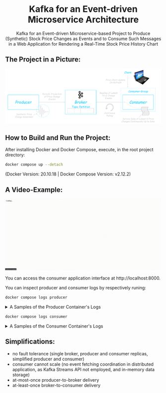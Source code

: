 <h1 align="center">Kafka for an Event-driven Microservice Architecture</h1>

<p align="center">
    Kafka for an Event-driven Microservice-based Project to Produce (Synthetic) Stock Price Changes as Events and to Consume Such Messages in a Web Application for Rendering a Real-Time Stock Price History Chart
</p>


## The Project in a Picture:

![...loading...](./media/project-in-a-picture.png)


## How to Build and Run the Project:

After installing Docker and Docker Compose, execute, in the root project directory:
```bash
docker compose up --detach
```
(Docker Version: 20.10.18 | Docker Compose Version: v2.12.2)


## A Video-Example:

![...loading...](./media/video-example.gif)

You can access the consumer application interface at http://localhost:8000.

You can inspect producer and consumer logs by respectively runing:

```bash
docker compose logs producer
```

<details>
<summary>A Samples of the Producer Container's Logs</summary>

```
kafka-producer-1  | INFO:root:Event published ✓
kafka-producer-1  |     Event details: headers: None | key: b'mattia-stock-price' | latency: 1.552934 | offset: 0 | partition: 0 | timestamp: (1, 1672937092827) | topic: stock-prices | value: b'1'
kafka-producer-1  | INFO:root:Event published ✓
kafka-producer-1  |     Event details: headers: None | key: b'mattia-stock-price' | latency: 0.00998 | offset: 1 | partition: 0 | timestamp: (1, 1672937094983) | topic: stock-prices | value: b'0.3496084180408183'
kafka-producer-1  | INFO:root:Event published ✓
kafka-producer-1  |     Event details: headers: None | key: b'mattia-stock-price' | latency: 0.00726 | offset: 2 | partition: 0 | timestamp: (1, 1672937095594) | topic: stock-prices | value: b'1.540346349024266'
kafka-producer-1  | INFO:root:Event published ✓
kafka-producer-1  |     Event details: headers: None | key: b'mattia-stock-price' | latency: 0.006448 | offset: 3 | partition: 0 | timestamp: (1, 1672937096203) | topic: stock-prices | value: b'2.95458382763149'
kafka-producer-1  | INFO:root:Event published ✓
kafka-producer-1  |     Event details: headers: None | key: b'mattia-stock-price' | latency: 0.006385 | offset: 4 | partition: 0 | timestamp: (1, 1672937096811) | topic: stock-prices | value: b'3.063719732835274'
kafka-producer-1  | INFO:root:Event published ✓
kafka-producer-1  |     Event details: headers: None | key: b'mattia-stock-price' | latency: 0.005647 | offset: 5 | partition: 0 | timestamp: (1, 1672937097419) | topic: stock-prices | value: b'4.281951266695756'
kafka-producer-1  | INFO:root:Event published ✓
kafka-producer-1  |     Event details: headers: None | key: b'mattia-stock-price' | latency: 0.007608 | offset: 6 | partition: 0 | timestamp: (1, 1672937098026) | topic: stock-prices | value: b'3.996164511683388'
kafka-producer-1  | INFO:root:Event published ✓
kafka-producer-1  |     Event details: headers: None | key: b'mattia-stock-price' | latency: 0.007488 | offset: 7 | partition: 0 | timestamp: (1, 1672937098635) | topic: stock-prices | value: b'3.7307283111967244'
kafka-producer-1  | INFO:root:Event published ✓
kafka-producer-1  |     Event details: headers: None | key: b'mattia-stock-price' | latency: 0.005826 | offset: 8 | partition: 0 | timestamp: (1, 1672937099244) | topic: stock-prices | value: b'4.165709451702387'
kafka-producer-1  | INFO:root:Event published ✓
kafka-producer-1  |     Event details: headers: None | key: b'mattia-stock-price' | latency: 0.006039 | offset: 9 | partition: 0 | timestamp: (1, 1672937099851) | topic: stock-prices | value: b'4.726634442747579'
kafka-producer-1  | INFO:root:Event published ✓
kafka-producer-1  |     Event details: headers: None | key: b'mattia-stock-price' | latency: 0.004103 | offset: 10 | partition: 0 | timestamp: (1, 1672937100458) | topic: stock-prices | value: b'5.384804750395232'
kafka-producer-1  | INFO:root:Event published ✓
kafka-producer-1  |     Event details: headers: None | key: b'mattia-stock-price' | latency: 0.005176 | offset: 11 | partition: 0 | timestamp: (1, 1672937101064) | topic: stock-prices | value: b'6.079011078347191'
kafka-producer-1  | INFO:root:Event published ✓
kafka-producer-1  |     Event details: headers: None | key: b'mattia-stock-price' | latency: 0.006494 | offset: 12 | partition: 0 | timestamp: (1, 1672937101670) | topic: stock-prices | value: b'5.615852882514226'
kafka-producer-1  | INFO:root:Event published ✓
kafka-producer-1  |     Event details: headers: None | key: b'mattia-stock-price' | latency: 0.005713 | offset: 13 | partition: 0 | timestamp: (1, 1672937102278) | topic: stock-prices | value: b'4.833149028858861'
kafka-producer-1  | INFO:root:Event published ✓
kafka-producer-1  |     Event details: headers: None | key: b'mattia-stock-price' | latency: 0.005793 | offset: 14 | partition: 0 | timestamp: (1, 1672937102886) | topic: stock-prices | value: b'5.273386963660958'
kafka-producer-1  | INFO:root:Event published ✓
kafka-producer-1  |     Event details: headers: None | key: b'mattia-stock-price' | latency: 0.005984 | offset: 15 | partition: 0 | timestamp: (1, 1672937103493) | topic: stock-prices | value: b'5.764161056996162'
kafka-producer-1  | INFO:root:Event published ✓
kafka-producer-1  |     Event details: headers: None | key: b'mattia-stock-price' | latency: 0.005947 | offset: 16 | partition: 0 | timestamp: (1, 1672937104101) | topic: stock-prices | value: b'6.0631501150225455'
kafka-producer-1  | INFO:root:Event published ✓
kafka-producer-1  |     Event details: headers: None | key: b'mattia-stock-price' | latency: 0.005367 | offset: 17 | partition: 0 | timestamp: (1, 1672937104708) | topic: stock-prices | value: b'6.383755014357777'
kafka-producer-1  | INFO:root:Event published ✓
kafka-producer-1  |     Event details: headers: None | key: b'mattia-stock-price' | latency: 0.006406 | offset: 18 | partition: 0 | timestamp: (1, 1672937105315) | topic: stock-prices | value: b'7.107090155251835'
kafka-producer-1  | INFO:root:Event published ✓
kafka-producer-1  |     Event details: headers: None | key: b'mattia-stock-price' | latency: 0.005811 | offset: 19 | partition: 0 | timestamp: (1, 1672937105923) | topic: stock-prices | value: b'7.4096179789004095'
kafka-producer-1  | INFO:root:Event published ✓
kafka-producer-1  |     Event details: headers: None | key: b'mattia-stock-price' | latency: 0.005553 | offset: 20 | partition: 0 | timestamp: (1, 1672937106530) | topic: stock-prices | value: b'8.9295355151101'
```

</details>

```bash
docker compose logs consumer
```

<details>
<summary>A Samples of the Consumer Container's Logs</summary>

```
kafka-consumer-1  | Dash is running on http://0.0.0.0:8000/
kafka-consumer-1  |
kafka-consumer-1  |  * Serving Flask app 'application'
kafka-consumer-1  |  * Debug mode: off
kafka-consumer-1  | WARNING: This is a development server. Do not use it in a production deployment. Use a production WSGI server instead.
kafka-consumer-1  |  * Running on all addresses (0.0.0.0)
kafka-consumer-1  |  * Running on http://127.0.0.1:8000
kafka-consumer-1  |  * Running on http://172.26.0.4:8000
kafka-consumer-1  | Press CTRL+C to quit
kafka-consumer-1  | INFO:root:Partition offset(s) committed ✓
kafka-consumer-1  |     Details:
kafka-consumer-1  |     - offset 15 in partition 0 of topic 15
kafka-consumer-1  | INFO:root:Partition offset(s) committed ✓
kafka-consumer-1  |     Details:
kafka-consumer-1  |     - offset 16 in partition 0 of topic 16
kafka-consumer-1  | INFO:root:Partition offset(s) committed ✓
kafka-consumer-1  |     Details:
kafka-consumer-1  |     - offset 17 in partition 0 of topic 17
kafka-consumer-1  | INFO:root:Partition offset(s) committed ✓
kafka-consumer-1  |     Details:
kafka-consumer-1  |     - offset 18 in partition 0 of topic 18
kafka-consumer-1  | INFO:root:Partition offset(s) committed ✓
kafka-consumer-1  |     Details:
kafka-consumer-1  |     - offset 19 in partition 0 of topic 19
kafka-consumer-1  | INFO:root:Partition offset(s) committed ✓
kafka-consumer-1  |     Details:
kafka-consumer-1  |     - offset 20 in partition 0 of topic 20
```

</details>


## Simplifications:

- no fault tolerance (single broker, producer and consumer replicas, simplified producer and consumer)
- consumer cannot scale (no event fetching coordination in distributed application, as Kafka Streams API not employed, and in-memory data storage)
- at-most-once producer-to-broker delivery
- at-least-once broker-to-consumer delivery
